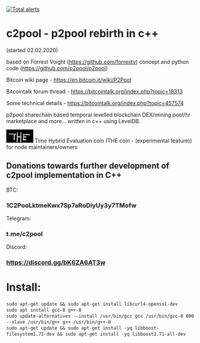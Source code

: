 [![Total alerts](https://img.shields.io/lgtm/alerts/g/frstrtr/c2pool.svg?logo=lgtm&logoWidth=18)](https://lgtm.com/projects/g/frstrtr/c2pool/alerts/)

# c2pool - p2pool rebirth in c++
(started 02.02.2020)

based on Forrest Voight (https://github.com/forrestv) concept and python code (https://github.com/p2pool/p2pool)

Bitcoin wiki page - https://en.bitcoin.it/wiki/P2Pool

Bitcointalk forum thread - https://bitcointalk.org/index.php?topic=18313

Some technical details - https://bitcointalk.org/index.php?topic=457574

p2pool sharechain based temporal levelled blockchain DEX/mining pool/hr marketplace and more... written in c++ using LevelDB.

![Time Hybrid Evaluation](/doc/concepts/THE%20coin.png)
Time Hybrid Evaluation coin (THE coin - (experimental feature)) for node maintainers/owners

## Donations towards further development of с2pool implementation in C++

BTC:

### 1C2PooLktmeKwx7Sp7aRoDiyUy3y7TMofw

Telegram:

### t.me/c2pool

Discord:

### https://discord.gg/bK6ZA6AT3w

# Install:
```
sudo apt-get update && sudo apt-get install libcurl4-openssl-dev
sudo apt install gcc-8 g++-8
sudo update-alternatives --install /usr/bin/gcc gcc /usr/bin/gcc-8 800 --slave /usr/bin/g++ g++ /usr/bin/g++-8
sudo apt-get update && sudo apt-get install -yq libboost-filesystem1.71-dev && sudo apt-get install -yq libboost1.71-all-dev
```
